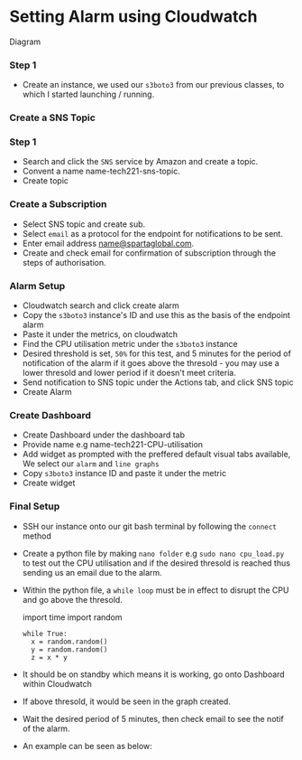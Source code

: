<h1>Setting Alarm using Cloudwatch</h1>


Diagram 

<h3>Step 1</h3>

- Create an instance, we used our `s3boto3` from our previous classes, to which I started launching / running. 

<h3>Create a SNS Topic</h3>

<h3>Step 1</h3>

- Search and click the `SNS` service by Amazon and create a topic.
- Convent a name name-tech221-sns-topic.
- Create topic

<h3>Create a Subscription</h3>

- Select SNS topic and create sub.
- Select `email` as a protocol for the endpoint for notifications to be sent.
- Enter email address name@spartaglobal.com.
- Create and check email for confirmation of subscription through the steps of authorisation.

<h3>Alarm Setup</h3>

- Cloudwatch search and click create alarm
- Copy the `s3boto3` instance's ID and use this as the basis of the endpoint alarm
- Paste it under the metrics, on cloudwatch
- Find the CPU utilisation metric under the `s3boto3` instance 
- Desired threshold is set, `50%` for this test, and 5 minutes for the period of notification of the alarm if it goes above the thresold - you may use a 
lower thresold and lower period if it doesn't meet criteria.
- Send notification to SNS topic under the Actions tab, and click SNS topic
- Create Alarm

<h3>Create Dashboard </h3>

- Create Dashboard under the dashboard tab
- Provide name e.g name-tech221-CPU-utilisation
- Add widget as prompted with the preffered default visual tabs available, We select our `alarm` and `line graphs`
- Copy `s3boto3` instance ID and paste it under the metric
- Create widget

<h3>Final Setup</h3>

- SSH our instance onto our git bash terminal by following the `connect` method
- Create a python file by making `nano folder` e.g `sudo nano cpu_load.py` to test out the CPU utilisation and if the desired thresold is reached thus sending us an email due to the alarm.
- Within the python file, a `while loop` must be in effect to disrupt the CPU and go above the thresold.

    import time
    import random
      
      while True:     
        x = random.random()     
        y = random.random()     
        z = x * y

- It should be on standby which means it is working, go onto Dashboard within Cloudwatch
- If above thresold, it would be seen in the graph created.
- Wait the desired period of 5 minutes, then check email to see the notif of the alarm.
- An example can be seen as below:

